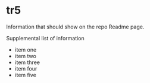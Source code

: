 # tr5

Information that should show on the repo Readme page.

Supplemental list of information

- item one
- item two
- item three
- item four
- item five